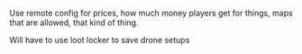 Use remote config for prices, how much money players get for things, maps that are allowed, that kind of thing.

Will have to use loot locker to save drone setups